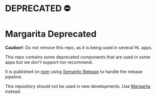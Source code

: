# DEPRECATED :no_entry:

# Margarita Deprecated

**Caution!**: Do not remove this repo, as it is being used in several HL apps.

This repo contains some deprecated components that are used in some apps but we don't support nor recommend.

It is published on [npm](https://www.npmjs.com/package/@holaluz/margarita-deprecated) using [Semantic Release](https://github.com/semantic-release/semantic-release/) to handle the release pipeline.

This repository should not be used in new developments. Use [Margarita](https://github.com/holaluz/margarita) instead.

